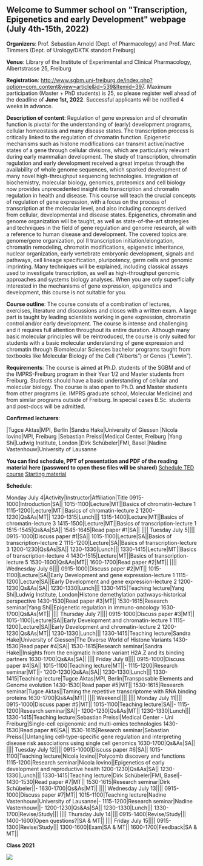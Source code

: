 ## Welcome to Summer school on "Transcription, Epigenetics and early Development" webpage (July 4th-15th, 2022)

**Organizers**: Prof. Sebastian Arnold (Dept. of Pharmacology) and Prof. Marc Timmers (Dept. of Urology/DKTK standort Freiburg)

**Venue**: Library of the Institute of Experimental and Clinical Pharmacology, Albertstrasse 25, Freiburg

**Registration**: http://www.sgbm.uni-freiburg.de/index.php?option=com_content&view=article&id=539&Itemid=397. 
Maximum participation (Master + PhD students) is 25, so please register well ahead of the deadline of **June 1st, 2022**. Successful applicants will be notified 4 weeks in advance.

**Description of content**: Regulation of gene expression and of chromatin function is pivotal for the understanding of (early) development programs, cellular homeostasis and many disease states. The transcription process is critically linked to the regulation of chromatin function. Epigenetic mechanisms such as histone modifications can transmit active/inactive states of a gene through cellular divisions, which are particularly relevant during early mammalian development. The study of transcription, chromatin regulation and early development received a great impetus through the availability of whole genome sequences, which sparked development of many novel high-throughput sequencing technologies. Integration of biochemistry, molecular biology, genomics, proteomics and cell biology now provides unprecedented insight into transcription and chromatin regulation in health and disease. This course will teach the crucial concepts of regulation of gene expression, with a focus on the process of transcription at the molecular level, and also including concepts derived from cellular, developmental and disease states. Epigenetics, chromatin and genome organization will be taught, as well as state-of-the-art strategies and techniques in the field of gene regulation and genome research, all with a reference to human disease and development. The covered topics are: genome/gene organization, pol II transcription initiation/elongation, chromatin remodeling, chromatin modifications, epigenetic inheritance, nuclear organization, early vertebrate embryonic development, signals and pathways, cell lineage specification, pluripotency, germ cells and genomic imprinting. Many techniques will be explained, including classical assays used to investigate transcription, as well as high-throughput genomic approaches and systems biology analyses. When you are only superficially interested in the mechanisms of gene expression, epigenetics and development, this course is not suitable for you.

**Course outline**: The course consists of a combination of lectures, exercises, literature and discussions and closes with a written exam. A large part is taught by leading scientists working in gene expression, chromatin control and/or early development. The course is intense and challenging and it requires full attention throughout its entire duration. Although many basic molecular principles will be reintroduced, the course is only suited for students with a basic molecular understanding of gene expression and chromatin through Biomolecular Sciences bachelor programs taught from textbooks like Molecular Biology of the Cell (“Alberts”) or Genes (“Lewin”).

**Requirements**: The course is aimed at Ph.D. students of the SGBM and of the IMPRS-Freiburg program in their Year 1/2 and Master students from Freiburg. Students should have a basic understanding of cellular and molecular biology. The course is also open to Ph.D. and Master students from other programs (ie. IMPRS graduate school, Molecular Medicine) and from similar programs outside of Freiburg. In special cases B.Sc. students and post-docs will be admitted.

**Confirmed lecturers**: 

|Tugce Aktas|MPI, Berlin
|Sandra Hake|University of Giessen
|Nicola Iovino|MPI, Freiburg
|Sebastian Preissl|Medical Center, Freiburg
|Yang Shi|Ludwig Institute, London
|Dirk Schübeler|FMI, Basel
|Nadine Vastenhouw|University of Lausanne

**You can find schedule, PPT of presentation and PDF of the reading material here (password to open these files will be shared)**
[Schedule TED course](https://github.com/epigeneticstraining/epigeneticstraining-Summer-school-on-Transcription-Epigenetics-and-early-Development-2022-/files/8891606/Schedule_TED.course_2022_V5.xlsx)
[Starting material](https://github.com/epigeneticstraining/epigeneticstraining-Summer-school-on-Transcription-Epigenetics-and-early-Development-2022-/files/8893650/starting.materials.zip)

**Schedule**:

Monday July 4|Activity|Instructor|Affiliation|Title
0915-1000|Introduction|SA||
1015-1100|Lecture|MT||Basics of chromatin-lecture 1 
1115-1200|Lecture|MT||Basics of chromatin-lecture 2
1200-1230|Qs&As|MT||
1230-1315|Lunch|||
1315-1400|Lecture|MT||Basics of chromatin-lecture 3
1415-1500|Lecture|MT||Basics of transcription-lecture 1 
1515-1545|Qs&As|SA||
1545-1645|Read paper #1|SA||
||||
Tuesday July 5||||
0915-1000|Discuss paper #1|SA||
1015-1100|Lecture|SA||Basics of transcription-lecture 2
1115-1200|Lecture|SA||Basics of transcription-lecture 3
1200-1230|Qs&As|SA||
1230-1330|Lunch|||
1330-1415|Lecture|MT||Basics of transcription-lecture 4
1430-1515|Lecture|MT||Basics of transcription-lecture 5
1530-1600|Qs&As|MT||
1600-1700|Read paper #2|MT||
||||
Wednesday July 6||||
0915-1000|Discuss paper #2|MT||
1015-1100|Lecture|SA||Early Development and gene expression-lecture 1
1115-1200|Lecture|SA||Early Development and gene expression-lecture 2
1200-1230|Qs&As|SA||
1230-1330|Lunch|||
1330-1415|Teaching lecture|Yang Shi|Ludwig Institute, London|Histone demethylation pathways-historical perspective
1430-1530|Read paper #3|MT||
1530-1615|Research seminar|Yang Shi||Epigenetic regulation in immuno-oncology
1630-1700|Qs&As|MT||
||||
Thursday July 7||||
0915-1000|Discuss paper #3|MT||
1015-1100|Lecture|SA||Early Development and chromatin-lecture 1
1115-1200|Lecture|SA||Early Development and chromatin-lecture 2
1200-1230|Qs&As|MT||
1230-1330|Lunch|||
1330-1415|Teaching lecture|Sandra Hake|University of Giessen|The Diverse World of Histone Variants
1430-1530|Read paper #4|SA||
1530-1615|Research seminar|Sandra Hake||Insights from the enigmatic histone variant H2A.Z and its binding partners
1630-1700|Qs&As|SA||
||||
Friday July 8||||
0915-1000|Discuss paper #4|SA||
1015-1100|Teaching lecture|MT||-
1115-1200|Research seminar|MT||-
1200-1230|Qs&As|SA||
1230-1330|Lunch|||
1330-1415|Teaching lecture|Tugce Aktas|MPI, Berlin|Transposable Elements and Genome evolution
1430-1530|Read paper #5|MT||
1530-1615|Research seminar|Tugce Aktas||Taming the repetitive transcriptome with RNA binding proteins
1630-1700|Qs&As|MT||
||||
Weekend||||
||||
Monday July 11||||
0915-1000|Discuss paper #5|MT||
1015-1100|Teaching lecture|SA||-
1115-1200|Research seminar|SA||-
1200-1230|Qs&As|MT||
1230-1330|Lunch|||
1330-1415|Teaching lecture|Sebastian Preissl|Medical Center - Uni Freiburg|Single-cell epigenomic and multi-omics technologies
1430-1530|Read paper #6|SA||
1530-1615|Research seminar|Sebastian Preissl||Untangling cell-type-specific gene regulation and interpreting disease risk associations using single cell genomics
1630-1700|Qs&As|SA||
||||
Tuesday July 12||||
0915-1000|Discuss paper #6|SA||
1015-1100|Teaching lecture|Nicola Iovino||Polycomb discovery and functions
1115-1200|Research seminar|Nicola Iovino||Epigenetics of early development and reproductive health
1200-1230|Qs&As|SA||
1230-1330|Lunch|||
1330-1415|Teaching lecture|Dirk Schübeler|FMI, Basel|-
1430-1530|Read paper #7|MT||
1530-1615|Research seminar|Dirk Schübeler||-
1630-1700|Qs&As|MT||
||||
Wednesday July 13||||
0915-1000|Discuss paper #7|MT||
1015-1100|Teaching lecture|Nadine Vastenhouw|University of Lausanne|-
1115-1200|Research seminar|Nadine Vastenhouw||-
1200-1230|Qs&As|SA||
1230-1330|Lunch|||
1330-1700|Revise/Study|||
||||
Thursday July 14||||
0915-1400|Revise/Study|||
1400-1600|Open questions?|SA & MT||
||||
Friday July 15||||
0915-1300|Revise/Study|||
1300-1600|Exam|SA & MT||
1600-1700|Feedback|SA & MT||


**Class 2021**

<p align="center">
  <img src="https://user-images.githubusercontent.com/86782211/126693636-06dbf506-fe5d-4656-a7cc-7a37e3ebc545.jpg" align='left'/>
</p>
